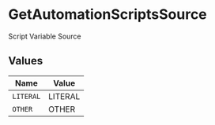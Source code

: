 # GetAutomationScriptsSource

Script Variable Source


## Values

| Name      | Value     |
| --------- | --------- |
| `LITERAL` | LITERAL   |
| `OTHER`   | OTHER     |